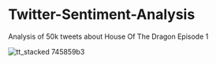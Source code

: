 # Twitter-Sentiment-Analysis
Analysis of 50k tweets about House Of The Dragon Episode 1


![tt_stacked 745859b3](https://user-images.githubusercontent.com/45982973/192468736-3b215743-251c-49ab-b203-3b6588f9a6d2.png)
